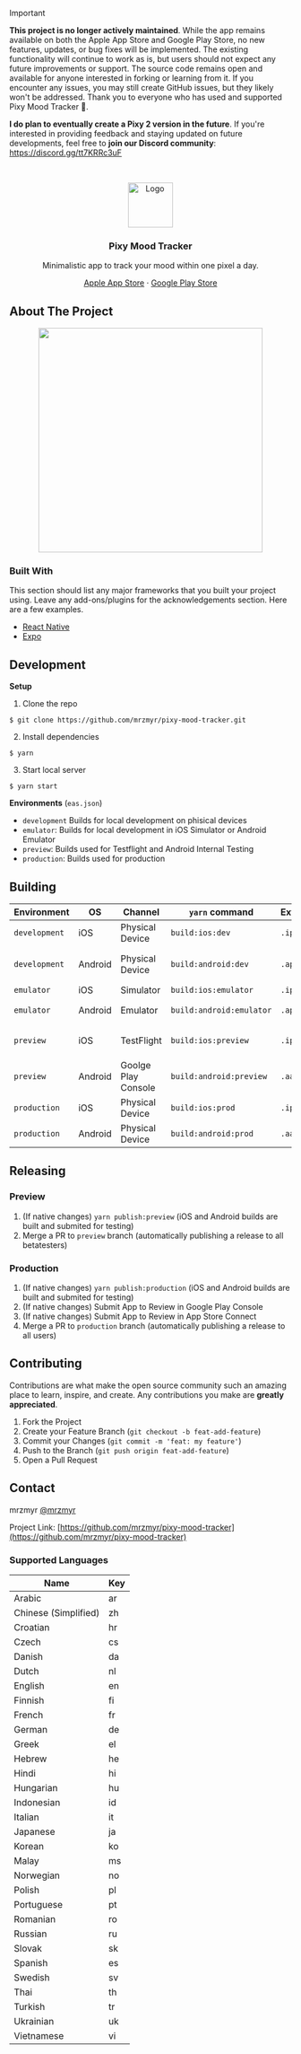 > [!IMPORTANT]
> **This project is no longer actively maintained**. While the app remains available on both the Apple App Store and Google Play Store, no new features, updates, or bug fixes will be implemented. The existing functionality will continue to work as is, but users should not expect any future improvements or support. The source code remains open and available for anyone interested in forking or learning from it. If you encounter any issues, you may still create GitHub issues, but they likely won't be addressed. Thank you to everyone who has used and supported Pixy Mood Tracker 🫶.
>
> **I do plan to eventually create a Pixy 2 version in the future**. If you're interested in providing feedback and staying updated on future developments, feel free to **join our Discord community**: https://discord.gg/tt7KRRc3uF

<br />
<p align="center">
  <a href="https://github.com/mrzmyr/pixy-mood-tracker">
    <img src="./docs/icon.png" alt="Logo" width="80" height="80">
  </a>

  <h3 align="center">Pixy Mood Tracker</h3>

  <p align="center">Minimalistic app to track your mood within one pixel a day.</p>
  <p align="center">
    <a href="https://apps.apple.com/de/app/pixy-mood-tracker/id1605327124">Apple App Store</a>
    ·
    <a href="https://play.google.com/store/apps/details?id=com.devmood.pixymoodtracker">Google Play Store</a>
  </p>
</p>

## About The Project

<p align="center">
  <img src="./docs/screen-1.png" width="400px">
</p>

### Built With

This section should list any major frameworks that you built your project using. Leave any add-ons/plugins for the acknowledgements section. Here are a few examples.

- [React Native](https://reactnative.dev/)
- [Expo](https://expo.dev/)

## Development

**Setup**

1. Clone the repo

```shell
$ git clone https://github.com/mrzmyr/pixy-mood-tracker.git
```

2. Install dependencies

```shell
$ yarn
```

3. Start local server

```shell
$ yarn start
```

**Environments** (`eas.json`)

- `development` Builds for local development on phisical devices
- `emulator`: Builds for local development in iOS Simulator or Android Emulator
- `preview`: Builds used for Testflight and Android Internal Testing
- `production`: Builds used for production

## Building

| Environment   | OS      | Channel             | `yarn` command           | Extension | Installation                                                                                                      |
| ------------- | ------- | ------------------- | ------------------------ | --------- | ----------------------------------------------------------------------------------------------------------------- |
| `development` | iOS     | Physical Device     | `build:ios:dev`          | `.ipa`    | Install `.ipa` file via [Apple Configurator](https://apps.apple.com/us/app/apple-configurator/id1037126344?mt=12) |
| `development` | Android | Physical Device     | `build:android:dev`      | `.apk`    | Install manually (enable "Install from unknown sources")                                                          |
| `emulator`    | iOS     | Simulator           | `build:ios:emulator`     | `.ipa`    | Install `.ipa` file via                                                                                           |
| `emulator`    | Android | Emulator            | `build:android:emulator` | `.apk`    | Install the `.apk` file via drag and drop                                                                         |
| `preview`     | iOS     | TestFlight          | `build:ios:preview`      | `.ipa`    | Submit `.ipa` file to App Store via `yarn submit:ios:preview`                                                     |
| `preview`     | Android | Goolge Play Console | `build:android:preview`  | `.aab`    | Submit `.aab` file to Google Play Console via `yarn submit:android:preview`                                       |
| `production`  | iOS     | Physical Device     | `build:ios:prod`         | `.ipa`    | Submit `.ipa` file via `yarn submit:ios:production`                                                               |
| `production`  | Android | Physical Device     | `build:android:prod`     | `.aab`    | Submit `.aab` file via `yarn submit:android:production`                                                           |

## Releasing

### Preview

1. (If native changes) `yarn publish:preview` (iOS and Android builds are built and submited for testing)
2. Merge a PR to `preview` branch (automatically publishing a release to all betatesters)

### Production

1. (If native changes) `yarn publish:production` (iOS and Android builds are built and submited for testing)
2. (If native changes) Submit App to Review in Google Play Console
3. (If native changes) Submit App to Review in App Store Connect
4. Merge a PR to `production` branch (automatically publishing a release to all users)

## Contributing

Contributions are what make the open source community such an amazing place to learn, inspire, and create. Any contributions you make are **greatly appreciated**.

1. Fork the Project
2. Create your Feature Branch (`git checkout -b feat-add-feature`)
3. Commit your Changes (`git commit -m 'feat: my feature'`)
4. Push to the Branch (`git push origin feat-add-feature`)
5. Open a Pull Request

## Contact

mrzmyr [@mrzmyr](https://twitter.com/mrzmyr)

Project Link: [https://github.com/mrzmyr/pixy-mood-tracker](https://github.com/mrzmyr/pixy-mood-tracker)

### Supported Languages

| Name                 | Key |
| -------------------- | --- |
| Arabic               | ar  |
| Chinese (Simplified) | zh  |
| Croatian             | hr  |
| Czech                | cs  |
| Danish               | da  |
| Dutch                | nl  |
| English              | en  |
| Finnish              | fi  |
| French               | fr  |
| German               | de  |
| Greek                | el  |
| Hebrew               | he  |
| Hindi                | hi  |
| Hungarian            | hu  |
| Indonesian           | id  |
| Italian              | it  |
| Japanese             | ja  |
| Korean               | ko  |
| Malay                | ms  |
| Norwegian            | no  |
| Polish               | pl  |
| Portuguese           | pt  |
| Romanian             | ro  |
| Russian              | ru  |
| Slovak               | sk  |
| Spanish              | es  |
| Swedish              | sv  |
| Thai                 | th  |
| Turkish              | tr  |
| Ukrainian            | uk  |
| Vietnamese           | vi  |
